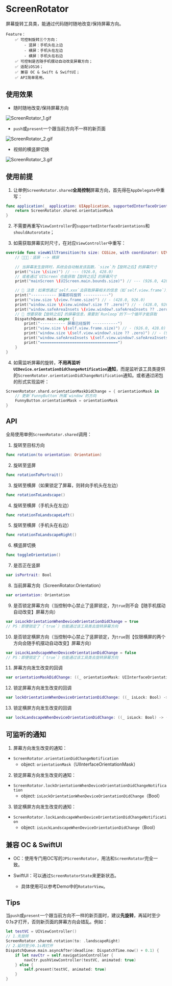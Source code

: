# ScreenRotator

屏幕旋转工具类，能通过代码随时随地改变/保持屏幕方向。

    Feature：
        ✅ 可控制旋转三个方向：
            - 竖屏：手机头在上边
            - 横屏：手机头在左边
            - 横屏：手机头在右边
        ✅ 可控制是否随手机摆动自动改变屏幕方向；
        ✅ 适配iOS16；
        ✅ 兼容 OC & Swift & SwiftUI；
        ✅ API简单易用。

## 使用效果

- 随时随地改变/保持屏幕方向

![ScreenRotator_1.gif](https://github.com/Rogue24/JPCover/raw/master/ScreenRotator/ScreenRotator_1.gif)

- `push`或`present`一个跟当前方向不一样的新页面

![ScreenRotator_2.gif](https://github.com/Rogue24/JPCover/raw/master/ScreenRotator/ScreenRotator_2.gif)

- 视频的横竖屏切换

![ScreenRotator_3.gif](https://github.com/Rogue24/JPCover/raw/master/ScreenRotator/ScreenRotator_3.gif)

## 使用前提

1. 让单例`ScreenRotator.shared`**全局控制**屏幕方向，首先得在`AppDelegate`中重写：
```swift
func application(_ application: UIApplication, supportedInterfaceOrientationsFor window: UIWindow?) -> UIInterfaceOrientationMask {
    return ScreenRotator.shared.orientationMask
}
```

2. 不需要再重写`ViewController`的`supportedInterfaceOrientations`和`shouldAutorotate`；

3. 如需获取屏幕实时尺寸，在对应`ViewController`中重写：
```swift
override func viewWillTransition(to size: CGSize, with coordinator: UIViewControllerTransitionCoordinator) {
    // 🌰🌰🌰：竖屏 --> 横屏
    
    // 当屏幕发生旋转时，系统会自动触发该函数，`size`为【旋转之后】的屏幕尺寸
    print("size \(size)") // --- (926.0, 428.0)
    // 或者通过`UIScreen`也能获取【旋转之后】的屏幕尺寸
    print("mainScreen \(UIScreen.main.bounds.size)") // --- (926.0, 428.0)

    // 📢 注意：如果想通过`self.xxx`去获取屏幕相关的信息（如`self.view.frame`），【此时】获取的尺寸还是【旋转之前】的尺寸
    print("----------- 屏幕即将旋转 -----------")
    print("view.size \(view.frame.size)") // - (428.0, 926.0)
    print("window.size \(view.window?.size ?? .zero)") // - (428.0, 926.0)
    print("window.safeAreaInsets \(view.window?.safeAreaInsets ?? .zero)") // - UIEdgeInsets(top: 47.0, left: 0.0, bottom: 34.0, right: 0.0)
    // 📢 想要获取【旋转之后】的屏幕信息，需要到`Runloop`的下一个循环才能获取
    DispatchQueue.main.async {
        print("----------- 屏幕已经旋转 -----------")
        print("view.size \(self.view.frame.size)") // - (926.0, 428.0)
        print("window.size \(self.view.window?.size ?? .zero)") // - (926.0, 428.0)
        print("window.safeAreaInsets \(self.view.window?.safeAreaInsets ?? .zero)") // - UIEdgeInsets(top: 0.0, left: 47.0, bottom: 21.0, right: 47.0)
        print("==================================")
    }
}
```

4. 如需监听屏幕的旋转，**不用再监听`UIDevice.orientationDidChangeNotification`通知**，而是监听该工具类提供的`ScreenRotator.orientationDidChangeNotification`通知。或者通过闭包的形式实现监听：
```swift
ScreenRotator.shard.orientationMaskDidChange = { orientationMask in 
    // 更新`FunnyButton`所属`window`的方向
    FunnyButton.orientationMask = orientationMask
}
```

## API

全局使用单例`ScreenRotator.shared`调用：

1. 旋转至目标方向
```swift
func rotation(to orientation: Orientation)
```

2. 旋转至竖屏
```swift
func rotationToPortrait()
```

3. 旋转至横屏（如果锁定了屏幕，则转向手机头在左边）
```swift
func rotationToLandscape()
```
4. 旋转至横屏（手机头在左边）
```swift
func rotationToLandscapeLeft()
```
5. 旋转至横屏（手机头在右边）
```swift
func rotationToLandscapeRight()
```
6. 横竖屏切换
```swift
func toggleOrientation()
```

7. 是否正在竖屏
```swift
var isPortrait: Bool
```

8. 当前屏幕方向（ScreenRotator.Orientation）
```swift
var orientation: Orientation
```

9. 是否锁定屏幕方向（当控制中心禁止了竖屏锁定，为`true`则不会【随手机摆动自动改变】屏幕方向）
```swift
var isLockOrientationWhenDeviceOrientationDidChange = true 
// PS：即便锁定了（`true`）也能通过该工具类去旋转屏幕方向
```

10. 是否锁定横屏方向（当控制中心禁止了竖屏锁定，为`true`则【仅限横屏的两个方向会随手机摆动自动改变】屏幕方向）
```swift
var isLockLandscapeWhenDeviceOrientationDidChange = false 
// PS：即便锁定了（`true`）也能通过该工具类去旋转屏幕方向
```

11. 屏幕方向发生改变的回调
```swift
var orientationMaskDidChange: ((_ orientationMask: UIInterfaceOrientationMask) -> ())?
```

12. 锁定屏幕方向发生改变的回调
```swift
var lockOrientationWhenDeviceOrientationDidChange: ((_ isLock: Bool) -> ())?
```

13. 锁定横屏方向发生改变的回调
```swift
var lockLandscapeWhenDeviceOrientationDidChange: ((_ isLock: Bool) -> ())?
```

## 可监听的通知

1. 屏幕方向发生改变的通知：
- `ScreenRotator.orientationDidChangeNotification`
    - object: `orientationMask`（UIInterfaceOrientationMask）

2. 锁定屏幕方向发生改变的通知：
- `ScreenRotator.lockOrientationWhenDeviceOrientationDidChangeNotification`
    - object: `isLockOrientationWhenDeviceOrientationDidChange`（Bool）

3. 锁定横屏方向发生改变的通知：
- `ScreenRotator.lockLandscapeWhenDeviceOrientationDidChangeNotification`
    - object: `isLockLandscapeWhenDeviceOrientationDidChange`（Bool）

## 兼容 OC & SwiftUI

- OC：使用专门用OC写的`JPScreenRotator`，用法和`ScreenRotator`完全一致。

- SwiftUI：可以通过`ScreenRotatorState`来更新状态。
    - 具体使用可以参考Demo中的`RotatorView`。

## Tips

当`push`或`present`一个跟当前方向不一样的新页面时，建议**先旋转**，再延时至少0.1s才打开，否则新页面的屏幕方向会错乱。例如：
```swift
let testVC = UIViewController()
// 1.先旋转
ScreenRotator.shared.rotation(to: .landscapeRight)
// 2.延时至少0.1s再打开
DispatchQueue.main.asyncAfter(deadline: DispatchTime.now() + 0.1) {
    if let navCtr = self.navigationController {
        navCtr.pushViewController(testVC, animated: true)
    } else {
        self.present(testVC, animated: true)
    }  
}
```

